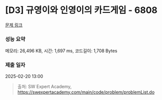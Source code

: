 # [D3] 규영이와 인영이의 카드게임 - 6808 

[문제 링크](https://swexpertacademy.com/main/code/problem/problemDetail.do?contestProbId=AWgv9va6HnkDFAW0) 

### 성능 요약

메모리: 26,496 KB, 시간: 1,697 ms, 코드길이: 1,708 Bytes

### 제출 일자

2025-02-20 13:00



> 출처: SW Expert Academy, https://swexpertacademy.com/main/code/problem/problemList.do